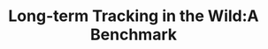---
title: "Long-term Tracking in the Wild:A Benchmark"
year: 2018
pdf_url: "http://www.robots.ox.ac.uk/~tvg/publications/2018/luca.pdf"
category: "vision"
author_list: "Jack Valmadre, Luca Bertinetto, Jo&atilde;o F. Henriques, Ran Tao, Andrea Vedaldi, Arnold W. M. Smeulders, Philip H.S. Torr, Efstratios Gavves"
grant: "MURI"
pub_in: "European Conference on Computer Vision (ECCV) 2018"
---